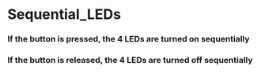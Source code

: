 # Sequential_LEDs

### If the button is pressed, the 4 LEDs are turned on sequentially

### If the button is released, the 4 LEDs are turned off sequentially
